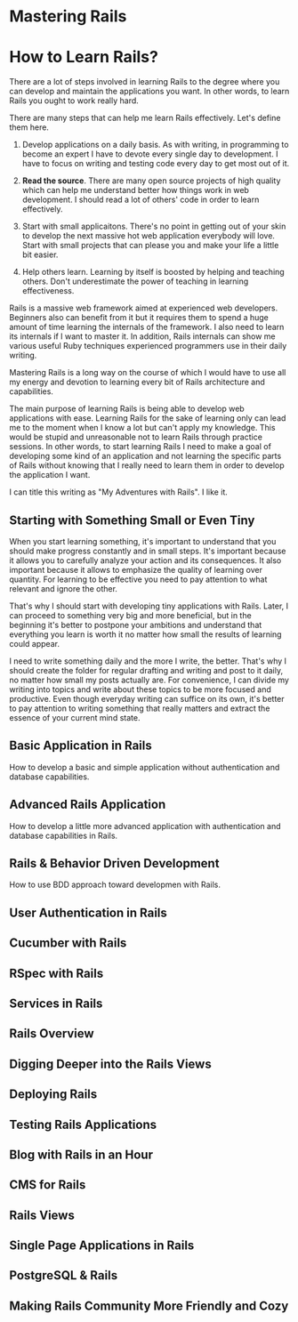 # Mastering Rails

# How to Learn Rails?

There are a lot of steps involved in learning Rails to the degree where you can develop and maintain the applications you want. In other words, to learn Rails you ought to work really hard.

There are many steps that can help me learn Rails effectively. Let's define them here.

1. Develop applications on a daily basis. As with writing, in programming to become an expert I have to devote every single day to development. I have to focus on writing and testing code every day to get most out of it.

2. __Read the source__. There are many open source projects of high quality which can help me understand better how things work in web development. I should read a lot of others' code in order to learn effectively.

3. Start with small applicaitons. There's no point in getting out of your skin to develop the next massive hot web application everybody will love. Start with small projects that can please you and make your life a little bit easier.

4. Help others learn. Learning by itself is boosted by helping and teaching others. Don't underestimate the power of teaching in learning effectiveness.

Rails is a massive web framework aimed at experienced web developers. Beginners also can benefit from it but it requires them to spend a huge amount of time learning the internals of the framework. I also need to learn its internals if I want to master it. In addition, Rails internals can show me various useful Ruby techniques experienced programmers use in their daily writing.

Mastering Rails is a long way on the course of which I would have to use all my energy and devotion to learning every bit of Rails architecture and capabilities.

The main purpose of learning Rails is being able to develop web applications with ease. Learning Rails for the sake of learning only can lead me to the moment when I know a lot but can't apply my knowledge. This would be stupid and unreasonable not to learn Rails through practice sessions. In other words, to start learning Rails I need to make a goal of developing some kind of an application and not learning the specific parts of Rails without knowing that I really need to learn them in order to develop the application I want.

I can title this writing as "My Adventures with Rails". I like it.

## Starting with Something Small or Even Tiny

When you start learning something, it's important to understand that you should make progress constantly and in small steps. It's important because it allows you to carefully analyze your action and its consequences. It also important because it allows to emphasize the quality of learning over quantity. For learning to be effective you need to pay attention to what relevant and ignore the other.

That's why I should start with developing tiny applications with Rails. Later, I can proceed to something very big and more beneficial, but in the beginning it's better to postpone your ambitions and understand that everything you learn is worth it no matter how small the results of learning could appear.

I need to write something daily and the more I write, the better. That's why I should create the folder for regular drafting and writing and post to it daily, no matter how small my posts actually are. For convenience, I can divide my writing into topics and write about these topics to be more focused and productive. Even though everyday writing can suffice on its own, it's better to pay attention to writing something that really matters and extract the essence of your current mind state.

## Basic Application in Rails

How to develop a basic and simple application without authentication and database capabilities.

## Advanced Rails Application

How to develop a little more advanced application with authentication and database capabilities in Rails.

## Rails & Behavior Driven Development

How to use BDD approach toward developmen with Rails.

## User Authentication in Rails
## Cucumber with Rails
## RSpec with Rails
## Services in Rails
## Rails Overview
## Digging Deeper into the Rails Views
## Deploying Rails
## Testing Rails Applications
## Blog with Rails in an Hour
## CMS for Rails
## Rails Views
## Single Page Applications in Rails
## PostgreSQL & Rails
## Making Rails Community More Friendly and Cozy
